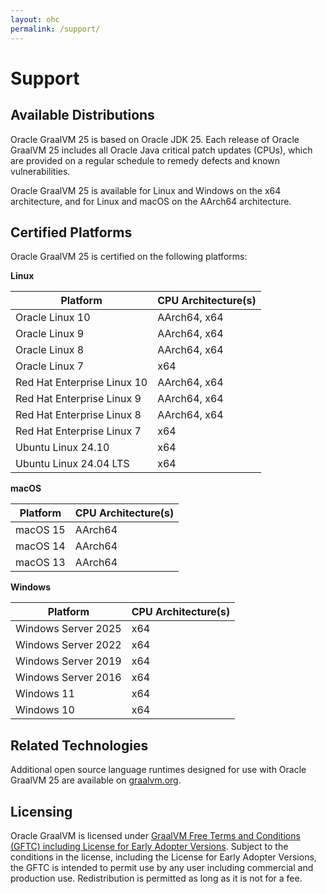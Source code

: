 ```yaml
---
layout: ohc
permalink: /support/
---
```


# Support

## Available Distributions

Oracle GraalVM 25 is based on Oracle JDK 25.
Each release of Oracle GraalVM 25 includes all Oracle Java critical patch updates (CPUs), which are provided on a regular schedule to remedy defects and known vulnerabilities.

Oracle GraalVM 25 is available for Linux and Windows on the x64 architecture, and for Linux and macOS on the AArch64 architecture.

## Certified Platforms

Oracle GraalVM 25 is certified on the following platforms:

**Linux**

| Platform                        | CPU Architecture(s) |
|---------------------------------|---------------------|
| Oracle Linux 10                 | AArch64, x64        |
| Oracle Linux 9                  | AArch64, x64        |
| Oracle Linux 8                  | AArch64, x64        |
| Oracle Linux 7                  | x64                 |
| Red Hat Enterprise Linux 10     | AArch64, x64        |
| Red Hat Enterprise Linux 9      | AArch64, x64        |
| Red Hat Enterprise Linux 8      | AArch64, x64        |
| Red Hat Enterprise Linux 7      | x64                 |
| Ubuntu Linux 24.10              | x64                 |
| Ubuntu Linux 24.04 LTS          | x64                 |

**macOS**

| Platform | CPU Architecture(s) |
|----------|---------------------|
| macOS 15 | AArch64             |
| macOS 14 | AArch64             |
| macOS 13 | AArch64             |

**Windows**

| Platform            | CPU Architecture(s) |
|---------------------|---------------------|
| Windows Server 2025 | x64                 |
| Windows Server 2022 | x64                 |
| Windows Server 2019 | x64                 |
| Windows Server 2016 | x64                 |
| Windows 11          | x64                 |
| Windows 10          | x64                 |

## Related Technologies

Additional open source language runtimes designed for use with Oracle GraalVM 25 are available on [graalvm.org](https://www.graalvm.org/reference-manual/languages/).

## Licensing

Oracle GraalVM is licensed under [GraalVM Free Terms and Conditions (GFTC) including License for Early Adopter Versions](https://www.oracle.com/downloads/licenses/graal-free-license.html).
Subject to the conditions in the license, including the License for Early Adopter Versions, the GFTC is intended to permit use by any user including commercial and production use.
Redistribution is permitted as long as it is not for a fee.
